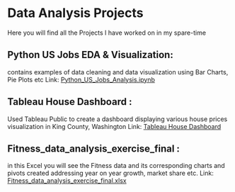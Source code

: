 # Data Analysis Projects

Here you will find all the Projects I have worked on in my spare-time

## Python US Jobs EDA & Visualization: 
contains examples of data cleaning and data visualization using Bar Charts, Pie Plots etc
Link: [Python_US_Jobs_Analysis.ipynb](Python_US_Jobs_Analysis.ipynb)

## Tableau House Dashboard : 
Used Tableau Public to create a dashboard displaying various house prices visualization in  King County, Washington
Link: [Tableau House Dashboard](https://public.tableau.com/app/profile/george.vadakedath/viz/TableauHouseDashboard/KingCountySales)

## Fitness_data_analysis_exercise_final : 
in this Excel you will see the Fitness data and its corresponding charts and pivots created addressing year on year growth, market share etc.
Link: [Fitness_data_analysis_exercise_final.xlsx](Fitness_data_analysis_exercise_final.xlsx)
